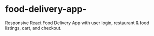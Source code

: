 # food-delivery-app-
Responsive React Food Delivery App with user login, restaurant &amp; food listings, cart, and checkout.
